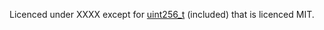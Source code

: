 Licenced under XXXX except for [uint256_t](https://github.com/calccrypto/uint256_t) (included) that is licenced MIT. 
